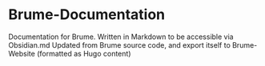 # Brume-Documentation
Documentation for Brume. Written in Markdown to be accessible via Obsidian.md
Updated from Brume source code, and export itself to Brume-Website (formatted as Hugo content)
